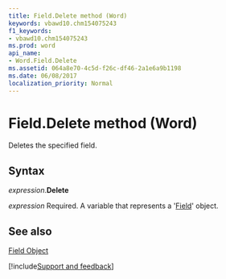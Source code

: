 ```yaml
---
title: Field.Delete method (Word)
keywords: vbawd10.chm154075243
f1_keywords:
- vbawd10.chm154075243
ms.prod: word
api_name:
- Word.Field.Delete
ms.assetid: 064a8e70-4c5d-f26c-df46-2a1e6a9b1198
ms.date: 06/08/2017
localization_priority: Normal
---
```



# Field.Delete method (Word)

Deletes the specified field.


## Syntax

_expression_.**Delete**

_expression_ Required. A variable that represents a '[Field](Word.Field.md)' object.


## See also


[Field Object](Word.Field.md)

[!include[Support and feedback](~/includes/feedback-boilerplate.md)]